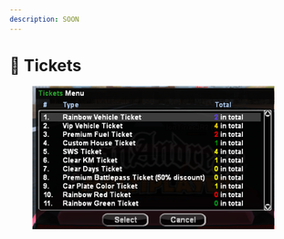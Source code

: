 ```yaml
---
description: SOON
---
```


# 🎫 Tickets

<figure><img src="../../.gitbook/assets/image (1) (1).png" alt=""><figcaption></figcaption></figure>
